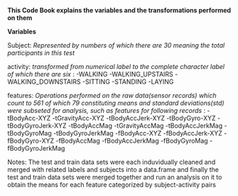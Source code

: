 **This Code Book explains the variables and the transformations performed on them**

**Variables**

Subject:
*Represented by numbers of which there are 30 meaning the total participants in this test*

activity:
*transformed from numerical label to the complete character label of which there are six* :
-WALKING
-WALKING_UPSTAIRS
-WALKING_DOWNSTAIRS
-SITTING
-STANDING
-LAYING

features:
*Operations performed on the raw data(sensor records) which count to 561 of which 79 constituting means and standard deviations(std) were subseted for analysis, such as features for following records* :
-tBodyAcc-XYZ
-tGravityAcc-XYZ
-tBodyAccJerk-XYZ
-tBodyGyro-XYZ
-tBodyGyroJerk-XYZ
-tBodyAccMag
-tGravityAccMag
-tBodyAccJerkMag
-tBodyGyroMag
-tBodyGyroJerkMag
-fBodyAcc-XYZ
-fBodyAccJerk-XYZ
-fBodyGyro-XYZ
-fBodyAccMag
-fBodyAccJerkMag
-fBodyGyroMag
-fBodyGyroJerkMag

Notes:
 The test and train data sets were each induvidually cleaned and merged with related labels and subjects into a data.frame and finally the test and train data sets were merged together and run an analysis on it to obtain the means for each feature categorized by subject-activity pairs
